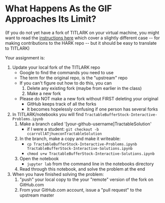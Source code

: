 # What Happens As the GIF Approaches Its Limit?

(If you do not yet have a fork of TITLARK on your virtual machine, you might want to read the [instructions here](https://github.com/econ-ark/HARK/blob/master/doc/guides/contributing/issues.md#linking-your-fork-to-your-local-clone) which cover a slightly different case -- for making contributions to the HARK repo -- but it should be easy to translate to TITLARK)

Your assignment is:

1. Update your local fork of the TITLARK repo 
   * Google to find the commands you need to use
   * The term for the original repo, is the "upstream" repo
   * If you can't figure out how to do this, you can
      1. Delete any existing fork (maybe from earlier in the class)
	  1. Make a new fork
   * Please do NOT make a new fork without FIRST deleting your original
      * GitHub keeps track of all the forks
	  * It becomes hopelessly confusing if one person has several forks
1. In TITLARK/notebooks you will find `TractableBufferStock-Interactive-Problems.ipynb`
   1. Make a branch called '[your-github-username]TractableSolution'
	  * if I were a student: `git checkout -b ccarrollATjhueconTractableSolution`
   1. In the branch, make a copy and make it writeable:
      * `cp TractableBufferStock-Interactive-Problems.ipynb TractableBufferStock-Interactive-Solutions.ipynb`
	  * `chmod u+w TractableBufferStock-Interactive-Solutions.ipynb`
   1. Open the notebook
      * `jupyter lab` from the command line in the notebooks directory
   1.  Read through this notebook, and solve the problem at the end
1. When you have finished solving the problem:
   1. "push" your local copy to the your "remote" version of the fork on GitHub.com
   1. From your GitHub.com account, issue a "pull request" to the upstream master
